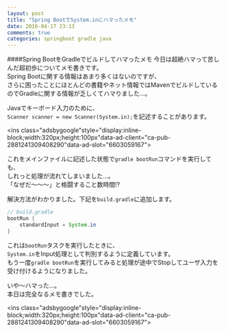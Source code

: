 ```yaml
---
layout: post
title: "Spring BootでSystem.inにハマったメモ"
date: 2016-04-17 23:13
comments: true
categories: springboot gradle java
---
```


####Spring BootをGradleでビルドしてハマったメモ
今日は超絶ハマって苦しんだ超初歩についてメモ書きです。  
Spring Bootに関する情報はあまり多くはないのですが、  
さらに困ったことにほとんどの書籍やネット情報ではMavenでビルドしているのでGradleに関する情報が乏しくてハマりました...。  

Javaでキーボード入力のために、  
`Scanner scanner = new Scanner(System.in);`を記述することがあります。  

<script async src="//pagead2.googlesyndication.com/pagead/js/adsbygoogle.js"></script>
<ins class="adsbygoogle"style="display:inline-block;width:320px;height:100px"data-ad-client="ca-pub-2881241309408290"data-ad-slot="6603059167"></ins>
<script>
(adsbygoogle = window.adsbygoogle || []).push({});
</script>

<!-- more -->

これをメインファイルに記述した状態で`gradle bootRun`コマンドを実行しても、  
しれっと処理が流れてしまいました...。  
「なぜだ〜〜〜」と格闘すること数時間!?  

解決方法がわかりました。下記を`build.gradle`に追加します。  

```java
// build.gradle
bootRun {
	standardInput = System.in
}
```

これは`bootRun`タスクを実行したときに、  
`System.in`をInput処理として判別するように定義しています。  
もう一度`gradle bootRun`を実行してみると処理が途中でStopしてユーザ入力を受け付けるようになりました。  

いや〜ハマった...。  
本日は完全なるメモ書きでした。  

<script async src="//pagead2.googlesyndication.com/pagead/js/adsbygoogle.js"></script>
<ins class="adsbygoogle"style="display:inline-block;width:320px;height:100px"data-ad-client="ca-pub-2881241309408290"data-ad-slot="6603059167"></ins>
<script>
(adsbygoogle = window.adsbygoogle || []).push({});
</script>

